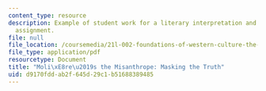 ```yaml
---
content_type: resource
description: Example of student work for a literary interpretation and close analysis
  assignment.
file: null
file_location: /coursemedia/21l-002-foundations-of-western-culture-the-making-of-the-modern-world-spring-2010/d9170fddab2f645d29c1b51688389485_MIT21L_002S10_assn03.pdf
file_type: application/pdf
resourcetype: Document
title: "Moli\xE8re\u2019s the Misanthrope: Masking the Truth"
uid: d9170fdd-ab2f-645d-29c1-b51688389485
---
```

